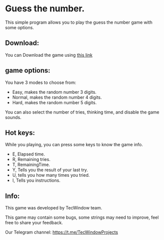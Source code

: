 # Guess the number.

This simple program allows you to play the guess the number game with some options.

## Download:

You can Download the game using [this link](https://github.com/tecwindow/GuessTheNnumber/releases/download/v1.0.0/GuessTheNumber-V1.0.0.zip)

## game options:

You have 3 modes to choose from:

- Easy, makes the random number 3 digits.
- Normal, makes the random number 4 digits.
- Hard, makes the random number 5 digits.

You can also select the number of tries, thinking time, and disable the game sounds.

## Hot keys:

While you playing, you can press some keys to know the game info.

- E,  Elapsed time.
- R, Remaining tries.
- T, RemainingTime.
- Y, Tells you the result of your last try.
- U, tells you how many times you tried.
- I, Tells you instructions.

## Info:

This game was developed by TecWindow team.

This game may contain some bugs, some strings may need to improve, feel free to share your feedback.

Our Telegram channel: https://t.me/TecWindowProjects
